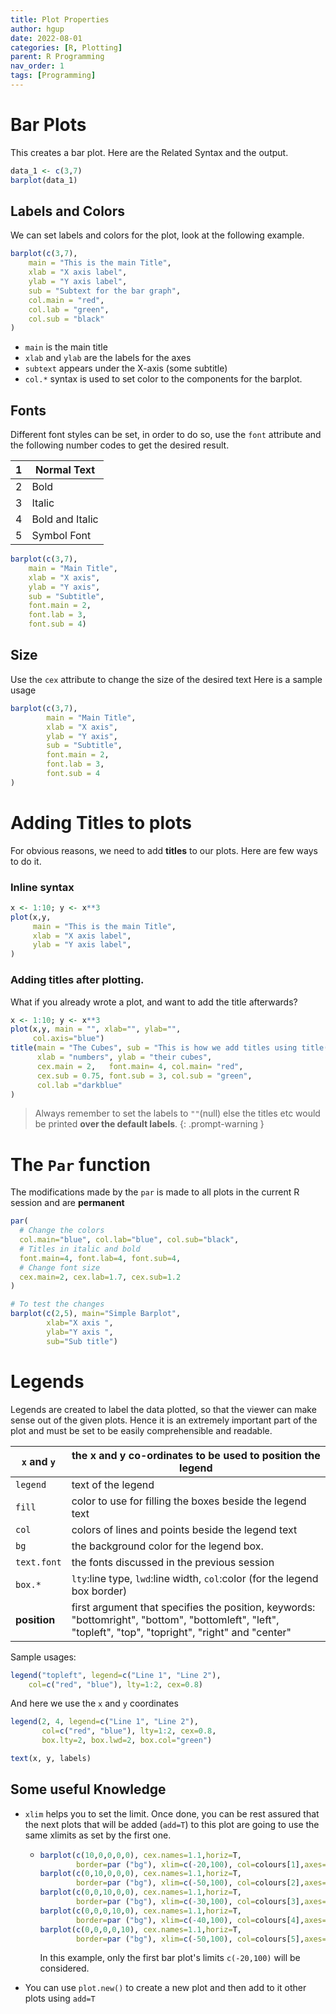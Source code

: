 ```yaml
---
title: Plot Properties
author: hgup
date: 2022-08-01
categories: [R, Plotting]
parent: R Programming
nav_order: 1
tags: [Programming]
---
```


# Bar Plots

This creates a bar plot. Here are the Related Syntax and the output.
```r
data_1 <- c(3,7)
barplot(data_1)
```

## Labels and Colors

We can set labels and colors for the plot, look at the following example.
```r
barplot(c(3,7),
    main = "This is the main Title",
    xlab = "X axis label",
    ylab = "Y axis label",
    sub = "Subtext for the bar graph",
    col.main = "red",
    col.lab = "green",
    col.sub = "black"
)
```
- `main` is the main title
- `xlab` and `ylab` are the labels for the axes
- `subtext` appears under the X-axis (some subtitle)
- `col.*` syntax is used to set color to the components for the barplot.

## Fonts

Different font styles can be set, in order to do so, use the `font` attribute and
the following number codes to get the desired result.


| 1 | Normal Text     |
|---|-----------------|
| 2 | Bold            |
| 3 | Italic          |
| 4 | Bold and Italic |
| 5 | Symbol Font     |

```r
barplot(c(3,7),
    main = "Main Title",
    xlab = "X axis",
    ylab = "Y axis",
    sub = "Subtitle",
    font.main = 2,
    font.lab = 3,
    font.sub = 4)
```

## Size

Use the `cex` attribute to change the size of the desired text
Here is a sample usage

```r
barplot(c(3,7),
        main = "Main Title",
        xlab = "X axis",
        ylab = "Y axis",
        sub = "Subtitle",
        font.main = 2,
        font.lab = 3,
        font.sub = 4
)
```

# Adding Titles to plots
For obvious reasons, we need to add **titles** to our plots.
Here are few ways to do it.

### Inline syntax

```r
x <- 1:10; y <- x**3
plot(x,y,
     main = "This is the main Title",
     xlab = "X axis label",
     ylab = "Y axis label",
)
```
### Adding titles after plotting.
What if you already wrote a plot, and want to add the title afterwards?

```r
x <- 1:10; y <- x**3
plot(x,y, main = "", xlab="", ylab="",
     col.axis="blue")
title(main = "The Cubes", sub = "This is how we add titles using title()",
      xlab = "numbers", ylab = "their cubes",
      cex.main = 2,   font.main= 4, col.main= "red",
      cex.sub = 0.75, font.sub = 3, col.sub = "green",
      col.lab ="darkblue"
)
```
> Always remember to set the labels to `""`(null) else the titles etc would be printed **over the default labels**.
{: .prompt-warning }

# The `Par` function

The modifications made by the `par` is made to all plots in the current R session and are **permanent**

```r
par(
  # Change the colors
  col.main="blue", col.lab="blue", col.sub="black",
  # Titles in italic and bold
  font.main=4, font.lab=4, font.sub=4,
  # Change font size
  cex.main=2, cex.lab=1.7, cex.sub=1.2
)

# To test the changes
barplot(c(2,5), main="Simple Barplot",
    	xlab="X axis ",
    	ylab="Y axis ",
    	sub="Sub title")
```

# Legends

Legends are created to label the data plotted, so that the viewer can make sense out of the given plots. Hence it is an extremely important part of the plot and must be set to be easily comprehensible and readable.

| `x` and `y`  | the x and y co-ordinates to be used to position the legend                                                                                              |
|--------------|---------------------------------------------------------------------------------------------------------------------------------------------------------|
| `legend`     | text of the legend                                                                                                                                      |
| `fill`       | color to use for filling the boxes beside the legend text                                                                                               |
| `col`        | colors of lines and points beside the legend text                                                                                                       |
| `bg`         | the background color for the legend box.                                                                                                                |
| `text.font`  | the fonts discussed in the previous session                                                                                                             |
| `box.*`      | `lty`:line type, `lwd`:line width, `col`:color (for the legend box border)                                                                              |
| **position** | first argument that specifies the position, keywords: "bottomright", "bottom", "bottomleft", "left", "topleft", "top", "topright", "right" and "center" |

Sample usages:
```r
legend("topleft", legend=c("Line 1", "Line 2"),
   	col=c("red", "blue"), lty=1:2, cex=0.8)
```

And here we use the `x` and `y` coordinates
```r
legend(2, 4, legend=c("Line 1", "Line 2"),
       col=c("red", "blue"), lty=1:2, cex=0.8,
       box.lty=2, box.lwd=2, box.col="green")
```

```r
text(x, y, labels)
```

## Some useful Knowledge

- `xlim` helps you to set the limit. Once done, you can be rest assured that the next plots that will be added (`add=T`) to this plot are going to use the same xlimits as set by the first one.

  - ```R
    barplot(c(10,0,0,0,0), cex.names=1.1,horiz=T,
            border=par ("bg"), xlim=c(-20,100), col=colours[1],axes=F)
    barplot(c(0,10,0,0,0), cex.names=1.1,horiz=T,
            border=par ("bg"), xlim=c(-50,100), col=colours[2],axes=F,add = T)
    barplot(c(0,0,10,0,0), cex.names=1.1,horiz=T,
            border=par ("bg"), xlim=c(-30,100), col=colours[3],axes=F,add = T)
    barplot(c(0,0,0,10,0), cex.names=1.1,horiz=T,
            border=par ("bg"), xlim=c(-40,100), col=colours[4],axes=F,add = T)
    barplot(c(0,0,0,0,10), cex.names=1.1,horiz=T,
            border=par ("bg"), xlim=c(-50,100), col=colours[5],axes=F,add = T)
    ```

    In this example, only the first bar plot's limits `c(-20,100)` will be considered.

- You can use `plot.new()` to create a new plot and then add to it other plots using `add=T`

